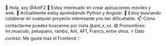 👋 Hola, soy @AntF2
👀 Estoy interesado en crear aplicaciones moviles y web.
🌱 Actualmente estoy aprendiendo Python y Angular.
💞️ Estoy buscando colaborar en cualquier proyecto interesante yno tan dificultable.
📫 Cómo contactarme puedes buscarme por insta @ant_x_xx.
😄 Pronombres: mr.musculo, peluquero, rambo, Ant, AF1, Franco, entre otros.
⚡ Dato curioso: Me gusta mas el Frontend.✨

